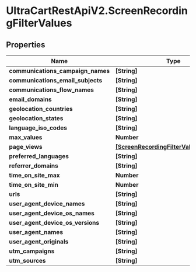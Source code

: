 # UltraCartRestApiV2.ScreenRecordingFilterValues

## Properties

Name | Type | Description | Notes
------------ | ------------- | ------------- | -------------
**communications_campaign_names** | **[String]** |  | [optional] 
**communications_email_subjects** | **[String]** |  | [optional] 
**communications_flow_names** | **[String]** |  | [optional] 
**email_domains** | **[String]** |  | [optional] 
**geolocation_countries** | **[String]** |  | [optional] 
**geolocation_states** | **[String]** |  | [optional] 
**language_iso_codes** | **[String]** |  | [optional] 
**max_values** | **Number** |  | [optional] 
**page_views** | [**[ScreenRecordingFilterValuesPageView]**](ScreenRecordingFilterValuesPageView.md) |  | [optional] 
**preferred_languages** | **[String]** |  | [optional] 
**referrer_domains** | **[String]** |  | [optional] 
**time_on_site_max** | **Number** |  | [optional] 
**time_on_site_min** | **Number** |  | [optional] 
**urls** | **[String]** |  | [optional] 
**user_agent_device_names** | **[String]** |  | [optional] 
**user_agent_device_os_names** | **[String]** |  | [optional] 
**user_agent_device_os_versions** | **[String]** |  | [optional] 
**user_agent_names** | **[String]** |  | [optional] 
**user_agent_originals** | **[String]** |  | [optional] 
**utm_campaigns** | **[String]** |  | [optional] 
**utm_sources** | **[String]** |  | [optional] 


